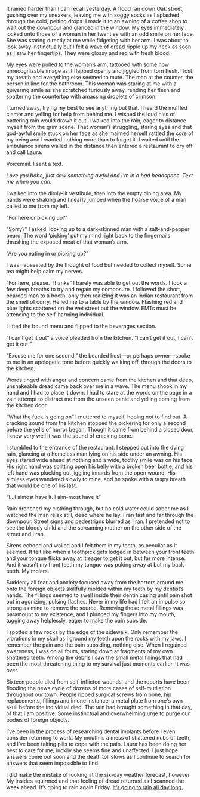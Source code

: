 It rained harder than I can recall yesterday. A flood ran down Oak street, gushing over my sneakers, leaving me with soggy socks as I splashed through the cold, pelting drops. I made it to an awning of a coffee shop to wait out the downpour and glanced in the window. My eyes immediately locked onto those of a woman in her twenties with an odd smile on her face. She was staring directly at me while fidgeting with her arm. I was about to look away instinctually but I felt a wave of dread ripple up my neck as soon as I saw her fingertips. They were glossy and red with fresh blood.

My eyes were pulled to the woman’s arm, tattooed with some now unrecognizable image as it flapped openly and jiggled from torn flesh. I lost my breath and everything else seemed to mute. The man at the counter, the person in line for the bathroom. This woman was staring at me with a quivering smile as she scratched furiously away, rending her flesh and spattering the countertop with amassing droplets of crimson.

I turned away, trying my best to see anything but that. I heard the muffled clamor and yelling for help from behind me. I wished the loud hiss of pattering rain would drown it out. I walked into the rain, eager to distance myself from the grim scene. That woman’s struggling, staring eyes and that god-awful smile stuck on her face as she maimed herself rattled the core of my being and I wanted nothing more than to forget it. I waited until the ambulance sirens wailed in the distance then entered a restaurant to dry off and call Laura.

Voicemail. I sent a text. 

*Love you babe, just saw something awful and I’m in a bad headspace. Text me when you can.*

I walked into the dimly-lit vestibule, then into the empty dining area. My hands were shaking and I nearly jumped when the hoarse voice of a man called to me from my left.

“For here or picking up?”

“Sorry?” I asked, looking up to a dark-skinned man with a salt-and-pepper beard. The word ‘picking’ put my mind right back to the fingernails thrashing the exposed meat of that woman’s arm.

“Are you eating in or picking up?”

I was nauseated by the thought of food but needed to collect myself. Some tea might help calm my nerves.

“For here, please. Thanks” I barely was able to get out the words. I took a few deep breaths to try and regain my composure. I followed the short, bearded man to a booth, only then realizing it was an Indian restaurant from the smell of curry. He led me to a table by the window. Flashing red and blue lights scattered on the wet street out the window. EMTs must be attending to the self-harming individual.

I lifted the bound menu and flipped to the beverages section. 

“I can’t get it out” a voice pleaded from the kitchen. “I can’t get it out, I can’t get it out.”

“Excuse me for one second,” the bearded host—or perhaps owner—spoke to me in an apologetic tone before quickly walking off, through the doors to the kitchen.

Words tinged with anger and concern came from the kitchen and that deep, unshakeable dread came back over me in a wave. The menu shook in my hand and I had to place it down. I had to stare at the words on the page in a vain attempt to distract me from the unseen panic and yelling coming from the kitchen door.

“What the fuck is going on” I muttered to myself, hoping not to find out. A cracking sound from the kitchen stopped the bickering for only a second before the yells of horror began. Though it came from behind a closed door, I knew very well it was the sound of cracking bone.

I stumbled to the entrance of the restaurant. I stepped out into the dying rain, glancing at a homeless man lying on his side under an awning. His eyes stared wide ahead at nothing and a wide, toothy smile was on his face. His right hand was splitting open his belly with a broken beer bottle, and his left hand was plucking out jiggling innards from the open wound. His aimless eyes wandered slowly to mine, and he spoke with a raspy breath that would be one of his last.

“I…I almost have it. I alm-most have it” 

Rain drenched my clothing through, but no cold water could sober me as I watched the man relax still, dead where he lay. I ran fast and far through the downpour. Street signs and pedestrians blurred as I ran. I pretended not to see the bloody child and the screaming mother on the other side of the street and I ran.

Sirens echoed and wailed and I felt them in my teeth, as peculiar as it seemed. It felt like when a toothpick gets lodged in between your front teeth and your tongue flicks away at it eager to get it out, but far more intense. And it wasn’t my front teeth my tongue was poking away at but my back teeth. My molars.

Suddenly all fear and anxiety focused away from the horrors around me onto the foreign objects skillfully molded within my teeth by my dentist’s hands. The fillings seemed to swell inside their dentin casing until pain shot out in agonizing, pulsing flashes. Never in my life had I felt an impulse so strong as mine to remove the source. Removing those metal fillings was paramount to my existence, and I plunged my fingers into my mouth, tugging away helplessly, eager to make the pain subside.

I spotted a few rocks by the edge of the sidewalk. Only remember the vibrations in my skull as I ground my teeth upon the rocks with my jaws. I remember the pain and the pain subsiding, nothing else. When I regained awareness, I was on all fours, staring down at fragments of my own shattered teeth. Among the debris I saw the small metal fillings that had been the most threatening thing to my survival just moments earlier. It was over.

Sixteen people died from self-inflicted wounds, and the reports have been flooding the news cycle of dozens of more cases of self-mutilation throughout our town. People ripped surgical screws from bone, hip replacements, fillings and in one instance, a metal plate from one's own skull before the individual died. The rain had brought something in that day, of that I am positive. Some instinctual and overwhelming urge to purge our bodies of foreign objects.

I’ve been in the process of researching dental implants before I even consider returning to work. My mouth is a mess of shattered nubs of teeth, and I’ve been taking pills to cope with the pain. Laura has been doing her best to care for me, luckily she seems fine and unaffected. I just hope answers come out soon and the death toll slows as I continue to search for answers that seem impossible to find.

I did make the mistake of looking at the six-day weather forecast, however. My insides squirmed and that feeling of dread returned as I scanned the week ahead. It’s going to rain again Friday. [It’s going to rain all day long.](https://www.reddit.com/user/mrmichaelsquid/)
